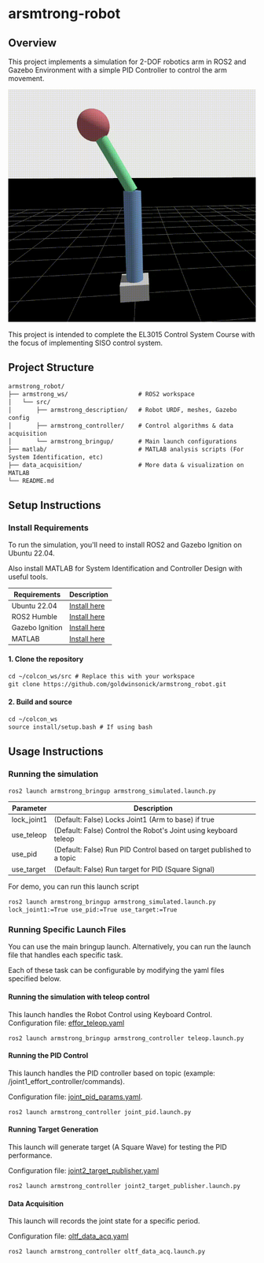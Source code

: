 # arsmtrong-robot

## Overview

This project implements a simulation for 2-DOF robotics arm in ROS2 and Gazebo Environment with a simple PID Controller to control the arm movement.

![Armstrong Demo GIF](./assets/armstrong_hello.gif)

This project is intended to complete the EL3015 Control System Course with the focus of implementing SISO control system.

## Project Structure

```
armstrong_robot/
├── armstrong_ws/                    # ROS2 workspace
│   └── src/
│       ├── armstrong_description/   # Robot URDF, meshes, Gazebo config
│       ├── armstrong_controller/    # Control algorithms & data acquisition
│       └── armstrong_bringup/       # Main launch configurations
├── matlab/                          # MATLAB analysis scripts (For System Identification, etc)
├── data_acquisition/                # More data & visualization on MATLAB
└── README.md
```

## Setup Instructions

### Install Requirements

To run the simulation, you'll need to install ROS2 and Gazebo Ignition on Ubuntu 22.04.

Also install MATLAB for System Identification and Controller Design with useful tools.

| Requirements | Description |
|-|-|
| Ubuntu 22.04 | [Install here](https://releases.ubuntu.com/jammy/) |
| ROS2 Humble | [Install here](https://docs.ros.org/en/humble/Installation.html) |
| Gazebo Ignition | [Install here](https://gazebosim.org/api/gazebo/6/install.html) |
| MATLAB | [Install here](https://www.mathworks.com/products/matlab.html) |

#### 1. Clone the repository
```
cd ~/colcon_ws/src # Replace this with your workspace
git clone https://github.com/goldwinsonick/armstrong_robot.git
```

#### 2. Build and source
```
cd ~/colcon_ws
source install/setup.bash # If using bash
```

## Usage Instructions

### Running the simulation

```
ros2 launch armstrong_bringup armstrong_simulated.launch.py
```
| Parameter | Description |
|-|-|
| lock_joint1 | (Default: False) Locks Joint1 (Arm to base) if true |
| use_teleop | (Default: False) Control the Robot's Joint using keyboard teleop |
| use_pid | (Default: False) Run PID Control based on target published to a topic |
| use_target | (Default: False) Run target for PID (Square Signal) |

For demo, you can run this launch script
```
ros2 launch armstrong_bringup armstrong_simulated.launch.py lock_joint1:=True use_pid:=True use_target:=True
```

### Running Specific Launch Files
You can use the main bringup launch. Alternatively, you can run the launch file that handles each specific task.

Each of these task can be configurable by modifying the yaml files specified below.

#### Running the simulation with teleop control

This launch handles the Robot Control using Keyboard Control.
Configuration file: [effor_teleop.yaml](./armstrong_ws/src/armstrong_controller/config/effort_teleop.yaml)

```
ros2 launch armstrong_bringup armstrong_controller teleop.launch.py
```

#### Running the PID Control

This launch handles the PID controller based on topic (example: /joint1_effort_controller/commands).

Configuration file: [joint_pid_params.yaml](./armstrong_ws/src/armstrong_controller/config/joint_pid_params.yaml).

```
ros2 launch armstrong_controller joint_pid.launch.py
```

#### Running Target Generation
This launch will generate target (A Square Wave) for testing the PID performance.

Configuration file: [joint2_target_publisher.yaml](./armstrong_ws/src/armstrong_controller/config/joint2_target_publisher.yaml)

```
ros2 launch armstrong_controller joint2_target_publisher.launch.py
```

#### Data Acquisition
This launch will records the joint state for a specific period.

Configuration file: [oltf_data_acq.yaml](./armstrong_ws/src/armstrong_controller/config/oltf_data_acq.yaml)
```
ros2 launch armstrong_controller oltf_data_acq.launch.py
```